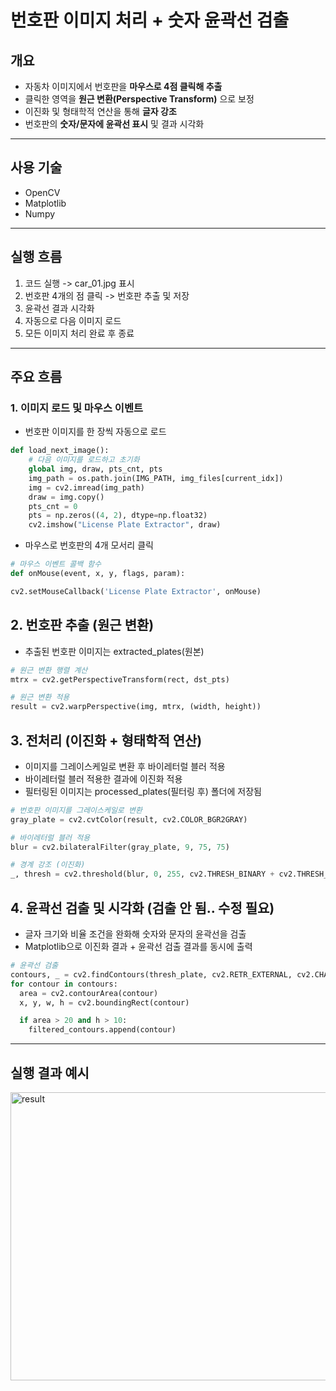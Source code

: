 # 번호판 이미지 처리 + 숫자 윤곽선 검출

## 개요
- 자동차 이미지에서 번호판을 **마우스로 4점 클릭해 추출**
- 클릭한 영역을 **원근 변환(Perspective Transform)** 으로 보정
- 이진화 및 형태학적 연산을 통해 **글자 강조**
- 번호판의 **숫자/문자에 윤곽선 표시** 및 결과 시각화

---

## 사용 기술
- OpenCV
- Matplotlib
- Numpy

---

## 실행 흐름
1. 코드 실행 -> car_01.jpg 표시
2. 번호판 4개의 점 클릭 -> 번호판 추출 및 저장
3. 윤곽선 결과 시각화
4. 자동으로 다음 이미지 로드
5. 모든 이미지 처리 완료 후 종료

---

## 주요 흐름

### 1. 이미지 로드 및 마우스 이벤트
- 번호판 이미지를 한 장씩 자동으로 로드
```python
def load_next_image():
    # 다음 이미지를 로드하고 초기화
    global img, draw, pts_cnt, pts
    img_path = os.path.join(IMG_PATH, img_files[current_idx])
    img = cv2.imread(img_path)
    draw = img.copy()
    pts_cnt = 0
    pts = np.zeros((4, 2), dtype=np.float32)
    cv2.imshow("License Plate Extractor", draw)
```
- 마우스로 번호판의 4개 모서리 클릭
```python
# 마우스 이벤트 콜백 함수
def onMouse(event, x, y, flags, param):

cv2.setMouseCallback('License Plate Extractor', onMouse)
```

## 2. 번호판 추출 (원근 변환)
- 추출된 번호판 이미지는 extracted_plates(원본)
```python
# 원근 변환 행렬 계산
mtrx = cv2.getPerspectiveTransform(rect, dst_pts)

# 원근 변환 적용
result = cv2.warpPerspective(img, mtrx, (width, height))
```

## 3. 전처리 (이진화 + 형태학적 연산)
- 이미지를 그레이스케일로 변환 후 바이레터럴 블러 적용
- 바이레터럴 블러 적용한 결과에 이진화 적용
- 필터링된 이미지는 processed_plates(필터링 후) 폴더에 저장됨
```python
# 번호판 이미지를 그레이스케일로 변환
gray_plate = cv2.cvtColor(result, cv2.COLOR_BGR2GRAY)

# 바이레터럴 블러 적용
blur = cv2.bilateralFilter(gray_plate, 9, 75, 75)

# 경계 강조 (이진화)
_, thresh = cv2.threshold(blur, 0, 255, cv2.THRESH_BINARY + cv2.THRESH_OTSU)
```

## 4. 윤곽선 검출 및 시각화 (검출 안 됨.. 수정 필요)
- 글자 크기와 비율 조건을 완화해 숫자와 문자의 윤곽선을 검출
- Matplotlib으로 이진화 결과 + 윤곽선 검출 결과를 동시에 출력
```python
# 윤곽선 검출
contours, _ = cv2.findContours(thresh_plate, cv2.RETR_EXTERNAL, cv2.CHAIN_APPROX_SIMPLE)
for contour in contours:
  area = cv2.contourArea(contour)
  x, y, w, h = cv2.boundingRect(contour)

  if area > 20 and h > 10:
    filtered_contours.append(contour)
```

---

## 실행 결과 예시
<img width="990" height="461" alt="result" src="https://github.com/user-attachments/assets/142df306-0020-473c-a7a6-43850d55371d" />
